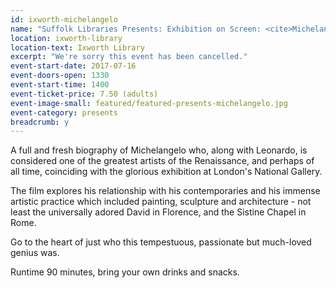 ```yaml
---
id: ixworth-michelangelo
name: "Suffolk Libraries Presents: Exhibition on Screen: <cite>Michelangelo: Love and Death</cite> - CANCELLED"
location: ixworth-library
location-text: Ixworth Library
excerpt: "We're sorry this event has been cancelled."
event-start-date: 2017-07-16
event-doors-open: 1330
event-start-time: 1400
event-ticket-price: 7.50 (adults)
event-image-small: featured/featured-presents-michelangelo.jpg
event-category: presents
breadcrumb: y
---
```


A full and fresh biography of Michelangelo who, along with Leonardo, is considered one of the greatest artists of the Renaissance, and perhaps of all time, coinciding with the glorious exhibition at London's National Gallery.

The film explores his relationship with his contemporaries and his immense artistic practice which included painting, sculpture and architecture - not least the universally adored David in Florence, and the Sistine Chapel in Rome.

Go to the heart of just who this tempestuous, passionate but much-loved genius was.

Runtime 90 minutes, bring your own drinks and snacks.

